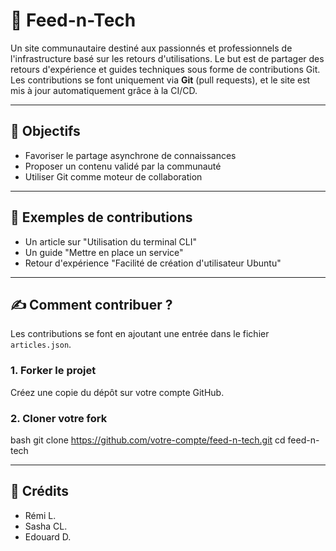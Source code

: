 # 📡 Feed-n-Tech

Un site communautaire destiné aux passionnés et professionnels de l'infrastructure basé sur les retours d'utilisations.
Le but est de partager des retours d'expérience et guides techniques sous forme de contributions Git. 
Les contributions se font uniquement via **Git** (pull requests), et le site est mis à jour automatiquement grâce à la CI/CD.  

---

## 🚀 Objectifs

- Favoriser le partage asynchrone de connaissances
- Proposer un contenu validé par la communauté
- Utiliser Git comme moteur de collaboration

---

## 📑 Exemples de contributions
- Un article sur "Utilisation du terminal CLI"
- Un guide "Mettre en place un service"
- Retour d'expérience "Facilité de création d'utilisateur Ubuntu"

---

## ✍️ Comment contribuer ?
Les contributions se font en ajoutant une entrée dans le fichier `articles.json`.

### 1. Forker le projet
Créez une copie du dépôt sur votre compte GitHub.

### 2. Cloner votre fork
bash
git clone https://github.com/votre-compte/feed-n-tech.git
cd feed-n-tech



---

## 🔱 Crédits
- Rémi L.
- Sasha CL.
- Edouard D.

